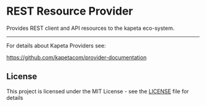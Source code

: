 # REST Resource Provider

Provides REST client and API resources to the kapeta eco-system.

---

For details about Kapeta Providers see:

https://github.com/kapetacom/provider-documentation

## License

This project is licensed under the MIT License - see the [LICENSE](LICENSE) file for details